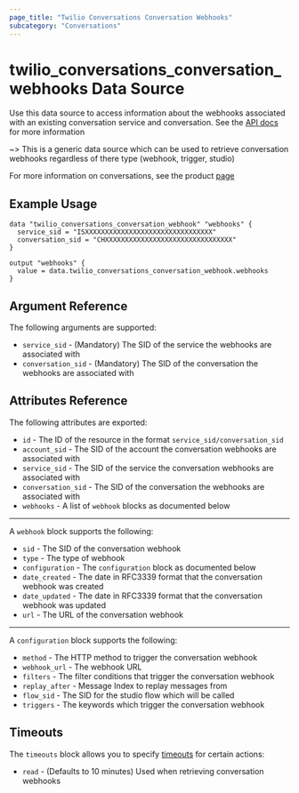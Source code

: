 ```yaml
---
page_title: "Twilio Conversations Conversation Webhooks"
subcategory: "Conversations"
---
```


# twilio_conversations_conversation_webhooks Data Source

Use this data source to access information about the webhooks associated with an existing conversation service and conversation. See the [API docs](https://www.twilio.com/docs/conversations/api/conversation-scoped-webhook-resource) for more information

~> This is a generic data source which can be used to retrieve conversation webhooks regardless of there type (webhook, trigger, studio)

For more information on conversations, see the product [page](https://www.twilio.com/conversations)

## Example Usage

```hcl
data "twilio_conversations_conversation_webhook" "webhooks" {
  service_sid = "ISXXXXXXXXXXXXXXXXXXXXXXXXXXXXXXXX"
  conversation_sid = "CHXXXXXXXXXXXXXXXXXXXXXXXXXXXXXXXX"
}

output "webhooks" {
  value = data.twilio_conversations_conversation_webhook.webhooks
}
```

## Argument Reference

The following arguments are supported:

- `service_sid` - (Mandatory) The SID of the service the webhooks are associated with
- `conversation_sid` - (Mandatory) The SID of the conversation the webhooks are associated with

## Attributes Reference

The following attributes are exported:

- `id` - The ID of the resource in the format `service_sid/conversation_sid`
- `account_sid` - The SID of the account the conversation webhooks are associated with
- `service_sid` - The SID of the service the conversation webhooks are associated with
- `conversation_sid` - The SID of the conversation the webhooks are associated with
- `webhooks` - A list of `webhook` blocks as documented below

---

A `webhook` block supports the following:

- `sid` - The SID of the conversation webhook
- `type` - The type of webhook
- `configuration` - The `configuration` block as documented below
- `date_created` - The date in RFC3339 format that the conversation webhook was created
- `date_updated` - The date in RFC3339 format that the conversation webhook was updated
- `url` - The URL of the conversation webhook

---

A `configuration` block supports the following:

- `method` - The HTTP method to trigger the conversation webhook
- `webhook_url` - The webhook URL
- `filters` - The filter conditions that trigger the conversation webhook
- `replay_after` - Message Index to replay messages from
- `flow_sid` - The SID for the studio flow which will be called
- `triggers` - The keywords which trigger the conversation webhook

## Timeouts

The `timeouts` block allows you to specify [timeouts](https://www.terraform.io/docs/configuration/resources.html#timeouts) for certain actions:

- `read` - (Defaults to 10 minutes) Used when retrieving conversation webhooks
